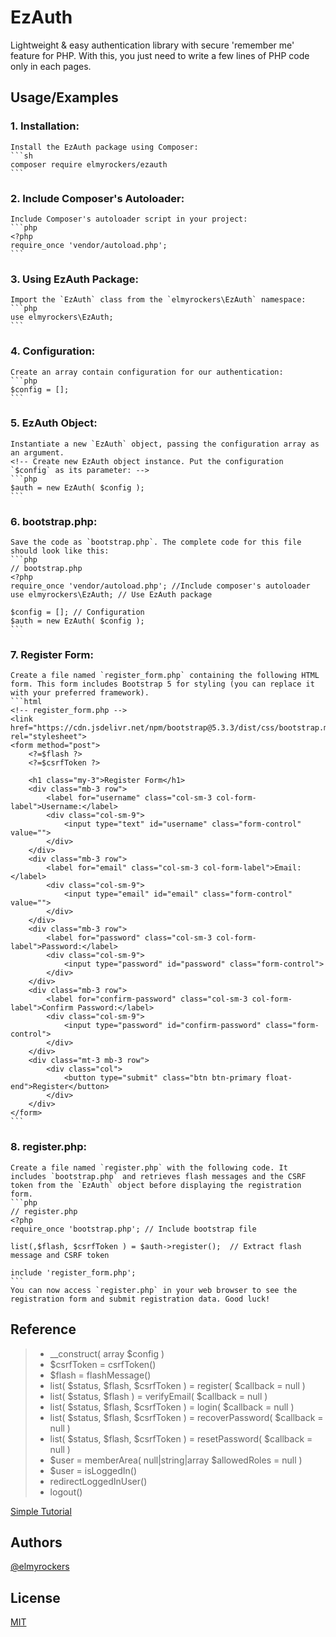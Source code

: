 
# EzAuth

Lightweight & easy authentication library with secure 'remember me' feature for PHP. With this, you just need to write a few lines of PHP code only in each pages.

## Usage/Examples

### 1. Installation:
	Install the EzAuth package using Composer:
	```sh
	composer require elmyrockers/ezauth
	```
### 2.  Include Composer's Autoloader:
	Include Composer's autoloader script in your project:
	```php
	<?php
	require_once 'vendor/autoload.php';
	```
### 3. Using EzAuth Package:
	Import the `EzAuth` class from the `elmyrockers\EzAuth` namespace:
	```php
	use elmyrockers\EzAuth;
	```
### 4. Configuration:
	Create an array contain configuration for our authentication:
	```php
	$config = [];
	```
### 5. EzAuth Object:
	Instantiate a new `EzAuth` object, passing the configuration array as an argument.
	<!-- Create new EzAuth object instance. Put the configuration `$config` as its parameter: -->
	```php
	$auth = new EzAuth( $config );
	```
### 6. bootstrap.php:
	Save the code as `bootstrap.php`. The complete code for this file should look like this:
	```php
	// bootstrap.php
	<?php
	require_once 'vendor/autoload.php'; //Include composer's autoloader
	use elmyrockers\EzAuth; // Use EzAuth package

	$config = []; // Configuration
	$auth = new EzAuth( $config );
	```
### 7. Register Form:
	Create a file named `register_form.php` containing the following HTML form. This form includes Bootstrap 5 for styling (you can replace it with your preferred framework).
	```html
	<!-- register_form.php -->
	<link href="https://cdn.jsdelivr.net/npm/bootstrap@5.3.3/dist/css/bootstrap.min.css" rel="stylesheet">
	<form method="post">
		<?=$flash ?>
		<?=$csrfToken ?>
		
		<h1 class="my-3">Register Form</h1>
		<div class="mb-3 row">
			<label for="username" class="col-sm-3 col-form-label">Username:</label>
			<div class="col-sm-9">
				<input type="text" id="username" class="form-control" value="">
			</div>
		</div>
		<div class="mb-3 row">
			<label for="email" class="col-sm-3 col-form-label">Email:</label>
			<div class="col-sm-9">
				<input type="email" id="email" class="form-control" value="">
			</div>
		</div>
		<div class="mb-3 row">
			<label for="password" class="col-sm-3 col-form-label">Password:</label>
			<div class="col-sm-9">
				<input type="password" id="password" class="form-control">
			</div>
		</div>
		<div class="mb-3 row">
			<label for="confirm-password" class="col-sm-3 col-form-label">Confirm Password:</label>
			<div class="col-sm-9">
				<input type="password" id="confirm-password" class="form-control">
			</div>
		</div>
		<div class="mt-3 mb-3 row">
			<div class="col">
				<button type="submit" class="btn btn-primary float-end">Register</button>
			</div>
		</div>
	</form>
	```
### 8. register.php:
	Create a file named `register.php` with the following code. It includes `bootstrap.php` and retrieves flash messages and the CSRF token from the `EzAuth` object before displaying the registration form.
	```php
	// register.php
	<?php
	require_once 'bootstrap.php'; // Include bootstrap file

	list(,$flash, $csrfToken ) = $auth->register();  // Extract flash message and CSRF token

	include 'register_form.php';
	```
	You can now access `register.php` in your web browser to see the registration form and submit registration data. Good luck!


## Reference

>- __construct( array $config )
>- $csrfToken = csrfToken()
>- $flash = flashMessage()
>- list( $status, $flash, $csrfToken ) = register( $callback = null )
>- list( $status, $flash ) = verifyEmail( $callback = null )
>- list( $status, $flash, $csrfToken ) = login( $callback = null )
>- list( $status, $flash, $csrfToken ) = recoverPassword( $callback = null )
>- list( $status, $flash, $csrfToken ) = resetPassword( $callback = null )
>- $user = memberArea( null\|string\|array $allowedRoles = null )
>- $user = isLoggedIn()
>- redirectLoggedInUser()
>- logout()

[Simple Tutorial](https://elmyrockers.github.io/EzAuth)

## Authors

[@elmyrockers](https://www.github.com/elmyrockers)


## License

[MIT](https://choosealicense.com/licenses/mit/)